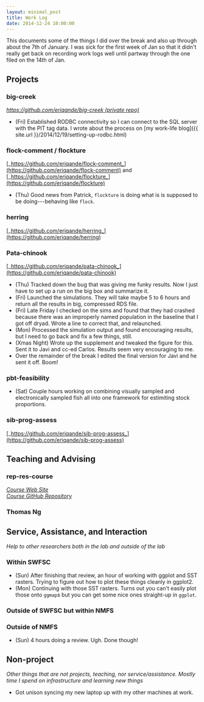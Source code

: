 ```yaml
---
layout: minimal_post
title: Work Log
date: 2014-12-24 10:00:00
---
```


This documents some of the things I did over the break and also up through
about the 7th of January.  I was  sick for the first week of Jan so that it didn't
really get back on recording work logs well until partway through the one filed on the
14th of Jan.

## Projects

### big-creek
[_https://github.com/eriqande/big-creek (private repo)_](https://github.com/eriqande/big-creek)

* (Fri) Established RODBC connectivity so I can connect to the SQL server with the PIT tag data.
I wrote about the process on [my work-life blog]({{ site.url }}/2014/12/19/setting-up-rodbc.html)



### flock-comment / flockture
[_https://github.com/eriqande/flock-comment_](https://github.com/eriqande/flock-comment)
and [_https://github.com/eriqande/flockture_](https://github.com/eriqande/flockture)

* (Thu) Good news from Patrick, `flockture` is doing what is is supposed to be doing---behaving like `flock`.





### herring
[_https://github.com/eriqande/herring_](https://github.com/eriqande/herring)



### Pata-chinook
[_https://github.com/eriqande/pata-chinook_](https://github.com/eriqande/pata-chinook)

* (Thu) Tracked down the bug that was giving me funky results.  Now I just have to set up a run on the big box and
summarize it.
* (Fri) Launched the simulations.  They will take maybe 5 to 6 hours and return all the results in big, compressed RDS file.
* (Fri) Late Friday I checked on the sims and found that they had crashed because there was an improperly named
population in the baseline that I got off dryad.  Wrote a line to correct that, and relaunched.
* (Mon) Processed the simulation output and found encouraging results, but I need to go back and fix
a few things, still.
* (Xmas Night) Wrote up the supplement and tweaked the figure for this.  Sent it
to Javi and cc-ed Carlos. Results seem very encouraging to me.
* Over the remainder of the break I edited the final version for Javi and he sent it off.
Boom!


### pbt-feasibility

* (Sat)  Couple hours working on combining visually sampled and electronically sampled fish all into one framework
for estimiting stock proportions.





### sib-prog-assess
[_https://github.com/eriqande/sib-prog-assess_](https://github.com/eriqande/sib-prog-assess)



## Teaching and Advising


### rep-res-course
[_Course Web Site_](http://eriqande.github.io/rep-res-web/)  
[_Course GitHub Repository_](https://github.com/eriqande/rep-res-course)





### Thomas Ng


## Service, Assistance, and Interaction
_Help to other researchers both in the lab and outside of the lab_


### Within SWFSC

* (Sun) After finishing that review, an hour of working with ggplot and SST rasters.  Trying to figure out how to plot these things cleanly in ggplot2.  
* (Mon) Continuing with those SST rasters.  Turns out you can't easily plot those onto `ggmap`s but
you can get some nice ones straight-up in `ggplot`.

### Outside of SWFSC but within NMFS



### Outside of NMFS

* (Sun) 4 hours doing a review.  Ugh.  Done though!


## Non-project
_Other things that are not projects, teaching, nor service/assistance.  Mostly time I
spend on infrastructure and learning new things_

* Got unison syncing my new laptop up with my other machines at work.

